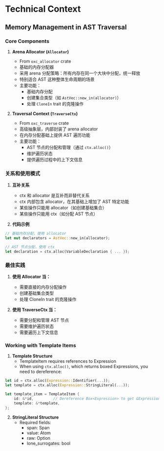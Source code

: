# Technical Context

## Memory Management in AST Traversal

### Core Components

1. **Arena Allocator (`Allocator`)**
   - From `oxc_allocator` crate
   - 基础的内存分配器
   - 采用 arena 分配策略：所有内存在同一个大块中分配，统一释放
   - 特别适合 AST 这种整体生命周期的场景
   - 主要功能：
     - 基础内存分配
     - 创建集合类型（如 `AstVec::new_in(allocator)`）
     - 处理 `CloneIn` trait 的克隆操作

2. **Traversal Context (`TraverseCtx`)**
   - From `oxc_traverse` crate
   - 高级抽象层，内部封装了 arena allocator
   - 在内存分配基础上提供 AST 遍历功能
   - 主要功能：
     - AST 节点的分配和管理（通过 `ctx.alloc()`）
     - 维护遍历状态
     - 提供遍历过程中的上下文信息

### 关系和使用模式

1. **互补关系**
   - ctx 和 allocator 是互补而非替代关系
   - ctx 内部包含 allocator，在其基础上增加了 AST 特定功能
   - 某些操作只能用 allocator（如创建基础集合）
   - 某些操作只能用 ctx（如分配 AST 节点）

2. **代码示例**
```rust
// 基础内存分配，使用 allocator
let mut declarators = AstVec::new_in(allocator);

// AST 节点分配，使用 ctx
let declaration = ctx.alloc(VariableDeclaration { ... });
```

### 最佳实践

1. **使用 Allocator 当：**
   - 需要直接的内存分配操作
   - 创建基础集合类型
   - 处理 CloneIn trait 的克隆操作

2. **使用 TraverseCtx 当：**
   - 需要分配和管理 AST 节点
   - 需要维护遍历状态
   - 需要遍历上下文信息

### Working with Template Items

1. **Template Structure**
   - TemplateItem requires references to Expression
   - When using `ctx.alloc()`, which returns boxed Expressions, you need to dereference:
```rust
let id = ctx.alloc(Expression::Identifier(...));
let template = ctx.alloc(Expression::StringLiteral(...));

let template_item = TemplateItem {
    id: &*id,         // Dereference Box<Expression> to get &Expression
    template: &*template,
};
```

2. **StringLiteral Structure**
   - Required fields:
     - span: Span
     - value: Atom
     - raw: Option<Atom>
     - lone_surrogates: bool

